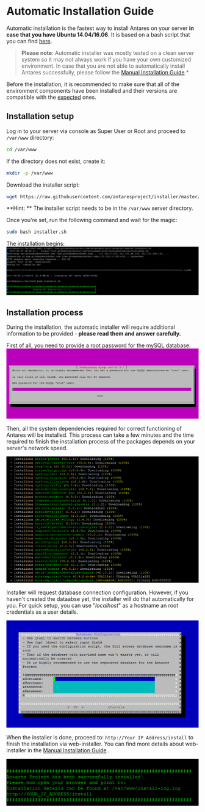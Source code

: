 # Automatic Installation Guide

Automatic installation is the fastest way to install Antares on your server **in case that you have Ubuntu 14.04/16.06**. It is based on a bash script that you can find [here](https://raw.githubusercontent.com/antaresproject/installer/master/installer.sh).

> **Please note**: Automatic installer was mostly tested on a clean server system so it may not always work if you have your own customized environment. In case that you are not able to automatically install Antares successfully, please follow the [Manual Installation Guide](manual_installation_guide.md).*

Before the installation, it is recommended to make sure that all of the environment components have been installed and their versions are compatible with the [expected](requirements.md) ones.  


## Installation setup

Log in to your server via console as Super User or Root and proceed to `/var/www` directory:

```bash
cd /var/www
```
   
If the directory does not exist, create it:
```bash
mkdir -p /var/www
```

Download the installer script:
```bash
wget https://raw.githubusercontent.com/antaresproject/installer/master/installer.sh
```

**Hint: ** The installer script needs to be in the `/var/www` server directory.

Once you're set, run the following command and wait for the magic:

```bash
sudo bash installer.sh
```

The installation begins:
![installation_step_1](../img/docs/installation/installation_guide/installation_step_1.png)


## Installation process
During the installation, the automatic installer will require additional information to be provided - **please read them and answer carefully.**

First of all, you need to provide a root password for the mySQL database:
![installation_step_2](../img/docs/installation/installation_guide/installation_step_2.png)

Then, all the system dependencies required for correct functioning of Antares will be installed. This process can take a few minutes and the time required to finish the installation process of the packages depends on your server's network speed.

![installation_step_3](../img/docs/installation/installation_guide/installation_step_3.png)

Installer will request database connection configuration. However, if you haven't created the dataabse yet, the installer will do that automatically for you. For quick setup, you can use "*localhost*" as a hostname an root credentials as a user details.
  
![installation_step_4](../img/docs/installation/installation_guide/installation_step_4.png)    

When the installer is done, proceed to: `http://Your IP Address/install` to finish the installation via web-installer. You can find more details about web-installer in the [Manual Installation Guide](manual_installation_guide.md#web-based-installer) .

![installation_step_5](../img/docs/installation/installation_guide/installation_step_5.png)

